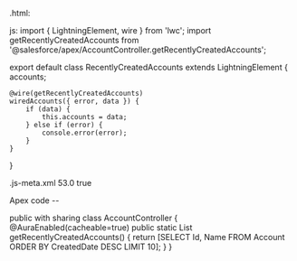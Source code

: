.html:
<template>
    <lightning-card title=" Creted Accounts">
        <div class="slds-m-around_medium">
            <template if:true={accounts}>
                <ul class="slds-list_dotted">
                    <template for:each={accounts} for:item="account">
                        <li key={account.Id}>{account.Name}</li>
                    </template>
                </ul>
            </template>
            <template if:false={accounts}>
                No accounts found.
            </template>
        </div>
    </lightning-card>
</template>

js:
import { LightningElement, wire } from 'lwc';
import getRecentlyCreatedAccounts from '@salesforce/apex/AccountController.getRecentlyCreatedAccounts';

export default class RecentlyCreatedAccounts extends LightningElement {
    accounts;

    @wire(getRecentlyCreatedAccounts)
    wiredAccounts({ error, data }) {
        if (data) {
            this.accounts = data;
        } else if (error) {
            console.error(error);
        }
    }
}


.js-meta.xml
<LightningComponentBundle xmlns="http://soap.sforce.com/2006/04/metadata">
    <apiVersion>53.0</apiVersion>
    <isExposed>true</isExposed>
</LightningComponentBundle>



Apex code --

public with sharing class AccountController {
    @AuraEnabled(cacheable=true)
    public static List<Account> getRecentlyCreatedAccounts() {
        return [SELECT Id, Name FROM Account ORDER BY CreatedDate DESC LIMIT 10];
    }
}

